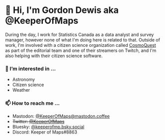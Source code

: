 # 👋 Hi, I'm Gordon Dewis aka @KeeperOfMaps

During the day, I work for Statistics Canada as a data analyst and survey manager,
however none of what I'm doing here is related to that. Outside of work, I'm involved with
a citizen science organization called [CosmoQuest](https://github.com/CosmoQuestX) as part of the editorial team and 
one of their streamers on Twitch, and I'm also helping with their
citizen science software.

### 👀 I’m interested in ...
* Astronomy
* Citizen science
* Weather
<!--- - 🌱 I’m currently learning ... --->
<!--- - 💞️ I’m looking to collaborate on ... --->

### 📫 How to reach me ...
* Mastodon: [@KeeperOfMaps@mastodon.coffee](https://mastodon.coffee/@KeeperOfMaps)
* ~~Twitter: [@KeeperOfMaps](https://twitter.com/KeeperOfMaps)~~
* Bluesky: [@keeperofmp.bsky.social](https://bsky.app/profile/keeperofmaps.bsky.social)
* Discord: Keeper of Maps#8863

<!---
KeeperOfMaps/KeeperOfMaps is a ✨ special ✨ repository because its `README.md` (this file) appears on your GitHub profile.
You can click the Preview link to take a look at your changes.
--->
